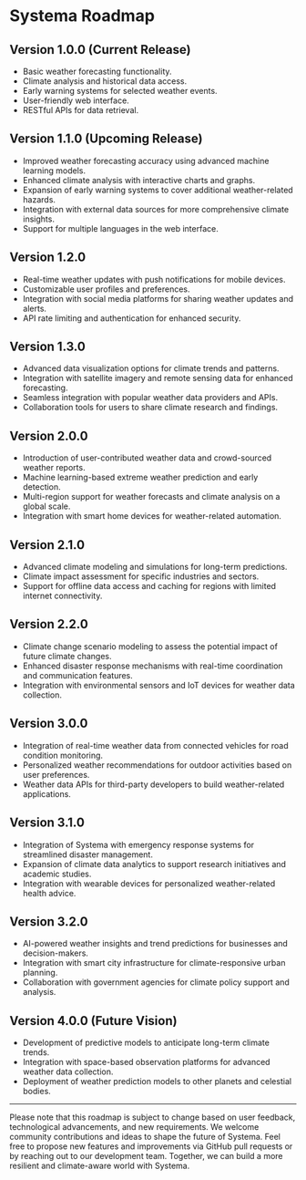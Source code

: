 # Systema Roadmap

## Version 1.0.0 (Current Release)

- Basic weather forecasting functionality.
- Climate analysis and historical data access.
- Early warning systems for selected weather events.
- User-friendly web interface.
- RESTful APIs for data retrieval.

## Version 1.1.0 (Upcoming Release)

- Improved weather forecasting accuracy using advanced machine learning models.
- Enhanced climate analysis with interactive charts and graphs.
- Expansion of early warning systems to cover additional weather-related hazards.
- Integration with external data sources for more comprehensive climate insights.
- Support for multiple languages in the web interface.

## Version 1.2.0

- Real-time weather updates with push notifications for mobile devices.
- Customizable user profiles and preferences.
- Integration with social media platforms for sharing weather updates and alerts.
- API rate limiting and authentication for enhanced security.

## Version 1.3.0

- Advanced data visualization options for climate trends and patterns.
- Integration with satellite imagery and remote sensing data for enhanced forecasting.
- Seamless integration with popular weather data providers and APIs.
- Collaboration tools for users to share climate research and findings.

## Version 2.0.0

- Introduction of user-contributed weather data and crowd-sourced weather reports.
- Machine learning-based extreme weather prediction and early detection.
- Multi-region support for weather forecasts and climate analysis on a global scale.
- Integration with smart home devices for weather-related automation.

## Version 2.1.0

- Advanced climate modeling and simulations for long-term predictions.
- Climate impact assessment for specific industries and sectors.
- Support for offline data access and caching for regions with limited internet connectivity.

## Version 2.2.0

- Climate change scenario modeling to assess the potential impact of future climate changes.
- Enhanced disaster response mechanisms with real-time coordination and communication features.
- Integration with environmental sensors and IoT devices for weather data collection.

## Version 3.0.0

- Integration of real-time weather data from connected vehicles for road condition monitoring.
- Personalized weather recommendations for outdoor activities based on user preferences.
- Weather data APIs for third-party developers to build weather-related applications.

## Version 3.1.0

- Integration of Systema with emergency response systems for streamlined disaster management.
- Expansion of climate data analytics to support research initiatives and academic studies.
- Integration with wearable devices for personalized weather-related health advice.

## Version 3.2.0

- AI-powered weather insights and trend predictions for businesses and decision-makers.
- Integration with smart city infrastructure for climate-responsive urban planning.
- Collaboration with government agencies for climate policy support and analysis.

## Version 4.0.0 (Future Vision)

- Development of predictive models to anticipate long-term climate trends.
- Integration with space-based observation platforms for advanced weather data collection.
- Deployment of weather prediction models to other planets and celestial bodies.

---

Please note that this roadmap is subject to change based on user feedback, technological advancements, and new requirements. We welcome community contributions and ideas to shape the future of Systema. Feel free to propose new features and improvements via GitHub pull requests or by reaching out to our development team. Together, we can build a more resilient and climate-aware world with Systema.
